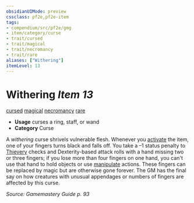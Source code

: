 ```yaml
---
obsidianUIMode: preview
cssclass: pf2e,pf2e-item
tags:
- compendium/src/pf2e/gmg
- item/category/curse
- trait/cursed
- trait/magical
- trait/necromancy
- trait/rare
aliases: ["Withering"]
itemLevel: 13
---
```

# Withering *Item 13*  
[cursed](../../../rules/traits/cursed-gmg.md)  [magical](../../../rules/traits/magical.md)  [necromancy](../../../rules/traits/necromancy.md)  [rare](../../../rules/traits/rare.md)  

- **Usage** curses a ring, staff, or wand
- **Category** Curse

A _withering_ curse shrivels vulnerable flesh. Whenever you [activate](../../../rules/actions/activate-an-item.md) the item, one of your fingers turns black and falls off. You take a –1 status penalty to [Thievery](../../skills.md#Thievery) checks and Dexterity-based attack rolls with a hand missing two or three fingers; if you lose more than four fingers on one hand, you can't use that hand to hold objects or use [manipulate](../../../rules/traits/manipulate.md) actions. These fingers can be replaced by magic but are otherwise gone forever. The GM has the final say on how creatures with unusual appendages or numbers of fingers are affected by this curse.

*Source: Gamemastery Guide p. 93*